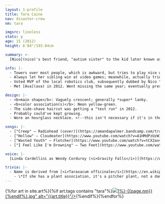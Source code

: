 ```yaml
---
layout: 1-profile
title: Tara Caine
nav: disaster-crew
nm: tara

imgsrc: lineless
stats: y
age: 15 (2012)
height: 6'04"/193.04cm

summary: >-
  [Nico](nico)'s best friend, "autism sister" to the kid later known as [Vexus](vexus), and general chill teen trying not to freak out about college or life or her friends' crises or whatever.

info: |-
  - Towers over most people, which is awkward, but tries to play nice with everyone. Evidently had some issues that weren't being addressed.
  - Always let her sibling win at video games; meanwhile, actually tried to beat Nico sometimes, but rarely succeeded. Often heard in the background of Nico's vines saying some variation of "dude, don't do it" (while filming and laughing).
  - Voted MVP of the local robotics club, subsequently dubbed by Nico "the nerdiest nerd of all the nerds" (playfully derogatory).
  - Met [Ava](ava) in 2012. Went missing the same year; eventually presumed dead by suicide.

design: |-
  - <b>main shape</b>: Vaguely crescent; generally *super* lanky.
  - <b>color association(s)</b>: Neon yellow-green.
  - The side-shave haircut was getting a "test run" in 2012.
  - Probably could've kept growing.
  - Wore an hourglass necklace. <!--this isn't necessary if it's in the art-->

songs: |-
  - ["Creep" – Radiohead (cover)](https://amandapalmer.bandcamp.com/track/creep-live-in-prague)
  - ["Hollow" – Cloudeater](https://www.youtube.com/watch?v=A1HMdPzUzWI)
  - ["Wasted Youth" – Fletcher](https://www.youtube.com/watch?v=tCX2axvbE4o)
  - ["I Feel Like I'm Drowning" – Two Feet](https://www.youtube.com/watch?v=0HLIMp2rkFc)

voice: |-
  [Linda Cardellini as Wendy Corduroy (<i>Gravity Falls</i>)](https://www.youtube.com/watch?v=AOQdzPLS4og) (don't read into the video choice, it just had better audio than other compilations)

trivia: |-
  - Name is derived from [<i>Taraxacum officinale</i>](https://en.wikipedia.org/wiki/Taraxacum_officinale) and an anagram of "-cenia" (from [<i>Sarracenia flava</i>](https://en.wikipedia.org/wiki/Sarracenia_flava)).
    - \*If she has a plant association, it's a pitcher plant, not a dandelion.
---	
```

<div id="gallery">{%for art in site.art%}{%if art.tags contains "tara"%}<a href="{%include url.html%}{{art.url}}"><img src="{%include url.html%}/assets/img/art/{{art.date|date:"%F"}}-tn{%if art.tags.size>1%}-{{page.nm}}{%endif%}.jpg" alt="{{art.title}}"/></a>{%endif%}{%endfor%}</div>